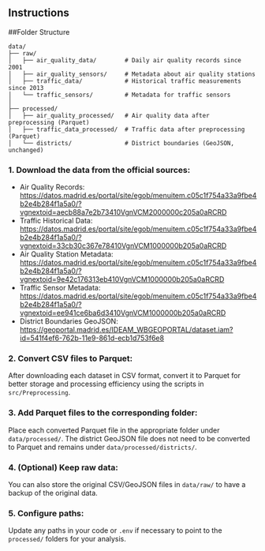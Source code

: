 
## Instructions

##Folder Structure

```
data/
├── raw/
│   ├── air_quality_data/        # Daily air quality records since 2001
│   ├── air_quality_sensors/     # Metadata about air quality stations
│   ├── traffic_data/            # Historical traffic measurements since 2013
│   └── traffic_sensors/         # Metadata for traffic sensors
│
├── processed/
│   ├── air_quality_processed/   # Air quality data after preprocessing (Parquet)
│   ├── traffic_data_processed/  # Traffic data after preprocessing (Parquet)
│   └── districts/               # District boundaries (GeoJSON, unchanged)
```

### 1. Download the data from the official sources:

- Air Quality Records: https://datos.madrid.es/portal/site/egob/menuitem.c05c1f754a33a9fbe4b2e4b284f1a5a0/?vgnextoid=aecb88a7e2b73410VgnVCM2000000c205a0aRCRD
- Traffic Historical Data: https://datos.madrid.es/portal/site/egob/menuitem.c05c1f754a33a9fbe4b2e4b284f1a5a0/?vgnextoid=33cb30c367e78410VgnVCM1000000b205a0aRCRD
- Air Quality Station Metadata: https://datos.madrid.es/portal/site/egob/menuitem.c05c1f754a33a9fbe4b2e4b284f1a5a0/?vgnextoid=9e42c176313eb410VgnVCM1000000b205a0aRCRD
- Traffic Sensor Metadata: https://datos.madrid.es/portal/site/egob/menuitem.c05c1f754a33a9fbe4b2e4b284f1a5a0/?vgnextoid=ee941ce6ba6d3410VgnVCM1000000b205a0aRCRD
- District Boundaries GeoJSON: https://geoportal.madrid.es/IDEAM_WBGEOPORTAL/dataset.iam?id=541f4ef6-762b-11e9-861d-ecb1d753f6e8

### 2. Convert CSV files to Parquet:

After downloading each dataset in CSV format, convert it to Parquet for better storage and processing efficiency using the scripts in `src/Preprocessing`.

### 3. Add Parquet files to the corresponding folder:

Place each converted Parquet file in the appropriate folder under `data/processed/`. The district GeoJSON file does not need to be converted to Parquet and remains under `data/processed/districts/`.

### 4. (Optional) Keep raw data:

You can also store the original CSV/GeoJSON files in `data/raw/` to have a backup of the original data.

### 5. Configure paths:

Update any paths in your code or `.env` if necessary to point to the `processed/` folders for your analysis.
